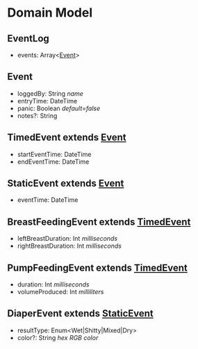 # Domain Model

## EventLog<a name="eventlog"></a>
* events: Array<[Event](#event)>

## Event<a name="event"></a>
* loggedBy: String *name*
* entryTime: DateTime
* panic: Boolean *default=false*
* notes?: String

## TimedEvent<a name="#timedevent"></a> extends [Event](#event)
* startEventTime: DateTime
* endEventTime: DateTime

## StaticEvent<a name="staticevent"></a> extends [Event](#event)
* eventTime: DateTime

## BreastFeedingEvent<a name="breastfeedingevent"></a> extends [TimedEvent](#timedevent)
* leftBreastDuration: Int *milliseconds*
* rightBreastDuration: Int *milliseconds*

## PumpFeedingEvent<a name="pumpfeedingevent"></a> extends [TimedEvent](#timedevent)
* duration: Int *milliseconds*
* volumeProduced: Int *milliliters*

## DiaperEvent<a name="diaperevent"></a> extends [StaticEvent](#staticevent)
* resultType: Enum<Wet|Shitty|Mixed|Dry>
* color?: String *hex RGB color* 


